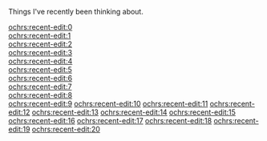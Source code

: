 Things I've recently been thinking about.

<ochrs:recent-edit:0>  
<ochrs:recent-edit:1>  
<ochrs:recent-edit:2>  
<ochrs:recent-edit:3>  
<ochrs:recent-edit:4>  
<ochrs:recent-edit:5>  
<ochrs:recent-edit:6>  
<ochrs:recent-edit:7>  
<ochrs:recent-edit:8>  
<ochrs:recent-edit:9>
<ochrs:recent-edit:10>
<ochrs:recent-edit:11>
<ochrs:recent-edit:12>
<ochrs:recent-edit:13>
<ochrs:recent-edit:14>
<ochrs:recent-edit:15>
<ochrs:recent-edit:16>
<ochrs:recent-edit:17>
<ochrs:recent-edit:18>
<ochrs:recent-edit:19>
<ochrs:recent-edit:20>
